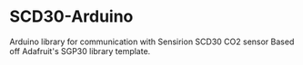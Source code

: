 # SCD30-Arduino
Arduino library for communication with Sensirion SCD30 CO2 sensor
Based off Adafruit's SGP30 library template. 
